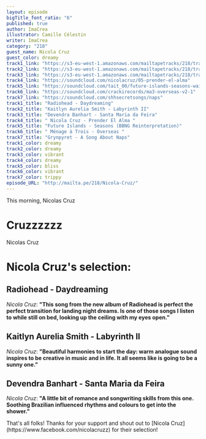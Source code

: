 ```yaml
---
layout: episode
bigTitle_font_ratio: "6"
published: true
author: ImaCrea
illustrator: Camille Célestin
writer: ImaCrea
category: "218"
guest_name: Nicola Cruz
guest_color: dreamy
track1_link: "https://s3-eu-west-1.amazonaws.com/mailtapetracks/218/track1.mp3"
track2_link: "https://s3-eu-west-1.amazonaws.com/mailtapetracks/218/track2.mp3"
track3_link: "https://s3-eu-west-1.amazonaws.com/mailtapetracks/218/track3.mp3"
track4_link: "https://soundcloud.com/nicolacruz/05-prender-el-alma"
track5_link: "https://soundcloud.com/tait_00/future-islands-seasons-waiting-on-you-badbadnotgood-reinterpretation"
track6_link: "https://soundcloud.com/crackirecords/ma3-overseas-v2-1"
track7_link: "https://soundcloud.com/shhsecretsongs/naps"
track1_title: "Radiohead - Daydreaming"
track2_title: "Kaitlyn Aurelia Smith - Labyrinth II"
track3_title: "Devendra Banhart - Santa Maria da Feira"
track4_title: " Nicola Cruz - Prender El Alma "
track5_title: "Future Islands - Seasons (BBNG Reinterpretation)"
track6_title: " Ménage à Trois - Overseas "
track7_title: "Grynpyret - A Song About Naps"
track1_color: dreamy
track2_color: dreamy
track3_color: vibrant
track4_color: dreamy
track5_color: bliss
track6_color: vibrant
track7_color: trippy
episode_URL: "http://mailta.pe/218/Nicola-Cruz/"
---
```

<p id="introduction">This morning, Nicolas Cruz</p>

# Cruzzzzzz

Nicolas Cruz
 
# Nicola Cruz's selection:

## Radiohead - Daydreaming

_Nicola Cruz_: **"**This song from the new album of Radiohead is perfect the perfect transition for landing night dreams. Is one of those songs I listen to while still on bed, looking up the ceiling with my eyes open.**"**

## Kaitlyn Aurelia Smith - Labyrinth II

_Nicola Cruz_: **"**Beautiful harmonies to start the day: warm analogue sound inspires to be creative in music and in life. It all seems like is going to be a sunny one.**"**

## Devendra Banhart - Santa Maria da Feira

_Nicola Cruz_: **"**A little bit of romance and songwriting skills from this one. Soothing Brazilian influenced rhythms and colours to get into the shower.**"**


<p id="outroduction">That's all folks! Thanks for your support and shout out to [Nicola Cruz](https://www.facebook.com/nicolacruzz) for their selection!</p>
